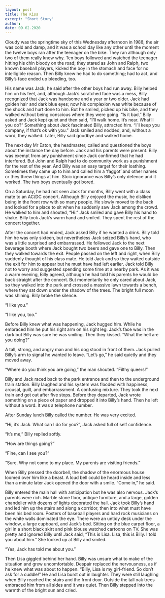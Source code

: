 ```yaml
---
layout: post
title: The Kiss
excerpt: "Short Story"
author:
date: 09.02.2020
---
```


Cloudy was the springtime sky of this Wednesday afternoon in 1988, the air was cold and damp, and it was a school day like any other until the moment the twelve boys ran after the teenager on the bike. They ran although only two of them really knew why. Ten boys followed and watched the teenager hitting his chin bloody on the road; they stared as John and Ralph, two known baseball players, kicked the boy in the stomach and face for no intelligible reason. Then Billy knew he had to do something; had to act, and Billy’s face ended up bleeding, too.

His name was Jack, he said after the other boys had run away. Billy helped him on his feet, and, although Jack’s scratched face was a mess, Billy recognized that Jack was handsome and a year or two older. Jack had golden hair and dark blue eyes; now his complexion was white because of the shock and hurt done to him. But he smiled, picked up his bike, and they walked without being conscious where they were going. “Is it bad,” Billy asked and Jack kept quiet and then said, “I’ll walk home. It’s near. What’ll you do?” Something about Jack fascinated Billy, attracted him. “I’ll keep you company, if that’s ok with you.” Jack smiled and nodded, and, without a word, they walked. Later, Billy said goodbye and walked home.

The next day Mr Eaton, the headmaster, called and questioned the boys about the instance the day before. Jack and his parents were present. Billy was exempt from any punishment since Jack confirmed that he had interfered. But John and Ralph had to do community work as a punishment for the rest of the year. And Billy was an easy target for their loathing. Sometimes they came up to him and called him a ‘faggot’ and other names or they threw things at him. Stoic ignorance was Billy’s only defence and it worked. The two boys eventually got bored.

On a Saturday, he had not seen Jack for months, Billy went with a class mate to an AC/DC concert. Although Billy enjoyed the music, he disliked being in the front row with so many people. He slowly moved to the back and looked for a place to sit when he suddenly saw Jack among the crowd. He walked to him and shouted, “Hi.” Jack smiled and gave Billy his hand to shake. Billy took Jack’s warm hand and smiled. They spent the rest of the concert together.

After the concert had ended, Jack asked Billy if he wanted a drink. Billy told him he was only sixteen, but nevertheless Jack seized Billy’s hand, who was a little surprised and embarrassed. He followed Jack to the next beverage booth where Jack bought two beers and gave one to Billy. Then they walked towards the exit. People passed on the left and right, when Billy suddenly thought of his class mate. He told Jack and so they waited outside the exit for him to appear but he must have had left earlier. Jack told Billy not to worry and suggested spending some time at a nearby park. As it was a warm evening, Billy agreed, although he had told his parents he would be back straight after the concert. But momentarily he only cared about Jack, so they walked into the park and crossed a massive lawn towards a bench, where they sat down under the shadow of the trees. The bright full moon was shining. Billy broke the silence.

“I like you.”

“I like you, too.” 

Before Billy knew what was happening, Jack hugged him. While he embraced him he put his right arm on his right leg. Jack’s face was in the dark but Billy was sure he was smiling. Then they kissed.
“What the hell are you doing?” 

A tall, strong, and angry man and his dog stood in front of them. Jack pulled Billy’s arm to signal he wanted to leave. “Let’s go,” he said quietly and they moved away.

“Where do you think you are going,” the man shouted. “Filthy queers!”

Billy and Jack raced back to the park entrance and then to the underground train station. Billy laughed and his system was flooded with happiness, arousal, guilt, and embarrassment. A confusing mixture. They took the next train and got out after five stops. Before they departed, Jack wrote something on a piece of paper and dropped it into Billy’s hand. Then he left without a word. It was a telephone number.

After Sunday lunch Billy called the number. He was very excited. 

“Hi, it’s Jack. What can I do for you?”, Jack asked full of self confidence.

“It’s me,” Billy replied softly.

“How are things going?”

“Fine, can I see you?”

“Sure. Why not come to my place. My parents are visiting friends.”

When Billy pressed the doorbell, the shadow of the enormous house loomed over him like a beast. A loud bell could be heard inside and less than a minute later Jack opened the door with a smile. “Come in,” he said.

Billy entered the main hall with anticipation but he was also nervous. Jack’s parents were rich. Marble stone floor, antique furniture, and a large, golden chandelier with dozens of lights decorated the hall. Jack took Billy’s hand and led him up the stairs and along a corridor, then into what must have been his bed room. Posters of baseball players and hard rock musicians on the white walls dominated the eye. There were an untidy desk under the window, a large cupboard, and Jack’s bed. Sitting on the blue carpet floor, a girl in a short black skirt and pink blouse watched cartoons on TV. She was pretty and ignored Billy until Jack said, “This is Lisa. Lisa, this is Billy. I told you about him.” She looked up at Billy and smiled.

“Yes, Jack has told me about you.” 

Then Lisa giggled behind her hand. Billy was unsure what to make of the situation and grew uncomfortable. Despair replaced the nervousness, as if he knew what was about to happen. “Billy, Lisa is my girl-friend. So don’t ask for a cuddle!” He and Lisa burst out in laughter. They were still laughing when Billy reached the stairs and the front door. Outside the tall oak trees embraced him from all sides and it was quiet. Then Billy stepped into the warmth of the bright sun and cried.